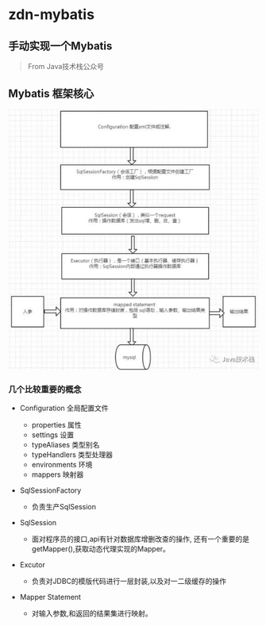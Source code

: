 # zdn-mybatis
手动实现一个Mybatis
---
>From Java技术栈公众号

## Mybatis 框架核心
![image](./src/main/resources/image/Mybatis.jpg)

### 几个比较重要的概念
* Configuration 全局配置文件
   * properties 属性
   * settings 设置
   * typeAliases 类型别名
   * typeHandlers 类型处理器
   * environments 环境
   * mappers 映射器
   
* SqlSessionFactory 
    * 负责生产SqlSession
    
* SqlSession
    * 面对程序员的接口,api有针对数据库增删改查的操作,
    还有一个重要的是getMapper(),获取动态代理实现的Mapper。
    
* Excutor
    * 负责对JDBC的模版代码进行一层封装,以及对一二级缓存的操作
    
* Mapper Statement
    * 对输入参数,和返回的结果集进行映射。     
    


